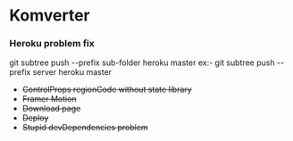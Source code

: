 # Komverter

### Heroku problem fix
git subtree push --prefix sub-folder heroku master
ex:- git subtree push --prefix server heroku master


<ul>
<li><strike>ControlProps regionCode without state library</strike>
<li><strike>Framer Motion</strike>
<li><strike>Download page</strike>
<li><strike>Deploy</strike>
<li><strike>Stupid devDependencies problem</strike>
</ul>